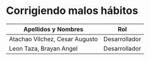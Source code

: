 # Corrigiendo malos hábitos
| Apellidos y Nombres | Rol |
| --------------------|-----|
| Atachao Vilchez, Cesar Augusto | Desarrollador | 
| Leon Taza, Brayan Angel | Desarrollador | 

